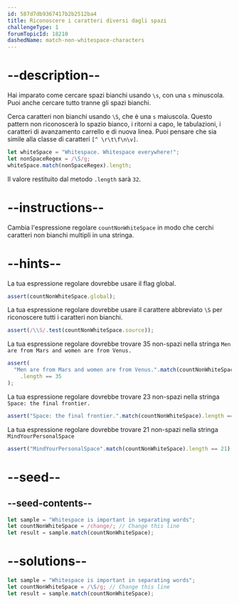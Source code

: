 ```yaml
---
id: 587d7db9367417b2b2512ba4
title: Riconoscere i caratteri diversi dagli spazi
challengeType: 1
forumTopicId: 18210
dashedName: match-non-whitespace-characters
---
```


# --description--

Hai imparato come cercare spazi bianchi usando `\s`, con una `s` minuscola. Puoi anche cercare tutto tranne gli spazi bianchi.

Cerca caratteri non bianchi usando `\S`, che è una `s` maiuscola. Questo pattern non riconoscerà lo spazio bianco, i ritorni a capo, le tabulazioni, i caratteri di avanzamento carrello e di nuova linea. Puoi pensare che sia simile alla classe di caratteri `[^ \r\t\f\n\v]`.

```js
let whiteSpace = "Whitespace. Whitespace everywhere!";
let nonSpaceRegex = /\S/g;
whiteSpace.match(nonSpaceRegex).length;
```

Il valore restituito dal metodo `.length` sarà `32`.

# --instructions--

Cambia l'espressione regolare `countNonWhiteSpace` in modo che cerchi caratteri non bianchi multipli in una stringa.

# --hints--

La tua espressione regolare dovrebbe usare il flag global.

```js
assert(countNonWhiteSpace.global);
```

La tua espressione regolare dovrebbe usare il carattere abbreviato `\S` per riconoscere tutti i caratteri non bianchi.

```js
assert(/\\S/.test(countNonWhiteSpace.source));
```

La tua espressione regolare dovrebbe trovare 35 non-spazi nella stringa `Men are from Mars and women are from Venus.`

```js
assert(
  "Men are from Mars and women are from Venus.".match(countNonWhiteSpace)
    .length == 35
);
```

La tua espressione regolare dovrebbe trovare 23 non-spazi nella stringa `Space: the final frontier.`

```js
assert("Space: the final frontier.".match(countNonWhiteSpace).length == 23);
```

La tua espressione regolare dovrebbe trovare 21 non-spazi nella stringa `MindYourPersonalSpace`

```js
assert("MindYourPersonalSpace".match(countNonWhiteSpace).length == 21);
```

# --seed--

## --seed-contents--

```js
let sample = "Whitespace is important in separating words";
let countNonWhiteSpace = /change/; // Change this line
let result = sample.match(countNonWhiteSpace);
```

# --solutions--

```js
let sample = "Whitespace is important in separating words";
let countNonWhiteSpace = /\S/g; // Change this line
let result = sample.match(countNonWhiteSpace);
```
